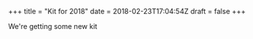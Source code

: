 +++
title = "Kit for 2018"
date = 2018-02-23T17:04:54Z
draft =  false
+++

We're getting some new kit

<!--more-->
